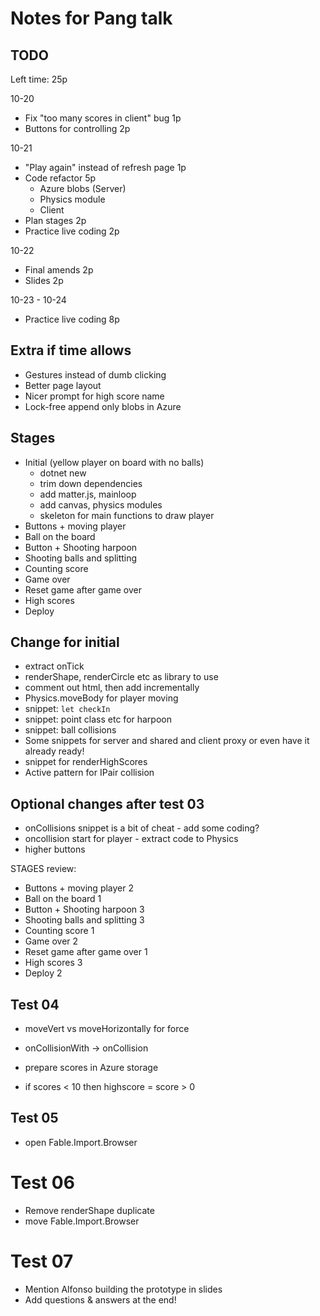 # Notes for Pang talk

## TODO

Left time: 25p

10-20

+ Fix "too many scores in client" bug 1p
+ Buttons for controlling 2p

10-21

+ "Play again" instead of refresh page 1p
+ Code refactor 5p
  + Azure blobs (Server)
  + Physics module
  + Client
+ Plan stages 2p
+ Practice live coding 2p

10-22

+ Final amends 2p
+ Slides 2p

10-23 - 10-24

* Practice live coding 8p

## Extra if time allows

* Gestures instead of dumb clicking
* Better page layout
* Nicer prompt for high score name
* Lock-free append only blobs in Azure

## Stages

* Initial (yellow player on board with no balls)
  * dotnet new
  * trim down dependencies
  * add matter.js, mainloop
  * add canvas, physics modules
  * skeleton for main functions to draw player
* Buttons + moving player
* Ball on the board
* Button + Shooting harpoon
* Shooting balls and splitting
* Counting score
* Game over
* Reset game after game over
* High scores
* Deploy

## Change for initial

+ extract onTick
+ renderShape, renderCircle etc as library to use
+ comment out html, then add incrementally
+ Physics.moveBody for player moving
+ snippet: `let checkIn`
+ snippet: point class etc for harpoon
+ snippet: ball collisions
+ Some snippets for server and shared and client proxy or even have it already ready!
+ snippet for renderHighScores
+ Active pattern for IPair collision


## Optional changes after test 03

* onCollisions snippet is a bit of cheat - add some coding?
* oncollision start for player - extract code to Physics
* higher buttons

STAGES review:
* Buttons + moving player 2
* Ball on the board 1
* Button + Shooting harpoon 3
* Shooting balls and splitting 3
* Counting score 1
* Game over 2
* Reset game after game over 1
* High scores 3
* Deploy 2

## Test 04

* moveVert vs moveHorizontally for force
* onCollisionWith -> onCollision
* prepare scores in Azure storage

* if scores < 10 then highscore = score > 0

## Test 05

* open Fable.Import.Browser

# Test 06

* Remove renderShape duplicate
* move Fable.Import.Browser

# Test 07


* Mention Alfonso building the prototype in slides
* Add questions & answers at the end!